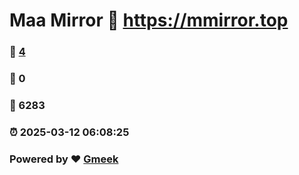 # Maa Mirror :link: https://mmirror.top 
### :page_facing_up: [4](https://mmirror.top/tag.html) 
### :speech_balloon: 0 
### :hibiscus: 6283 
### :alarm_clock: 2025-03-12 06:08:25 
### Powered by :heart: [Gmeek](https://github.com/Meekdai/Gmeek)
